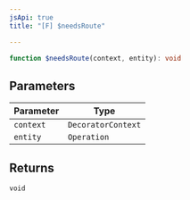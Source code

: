 ```yaml
---
jsApi: true
title: "[F] $needsRoute"

---
```

```ts
function $needsRoute(context, entity): void
```

## Parameters

| Parameter | Type |
| ------ | ------ |
| `context` | `DecoratorContext` |
| `entity` | `Operation` |

## Returns

`void`
